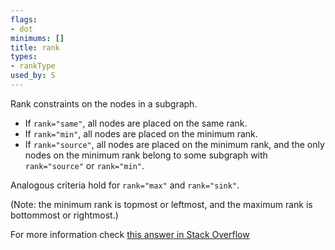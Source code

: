 ```yaml
---
flags:
- dot
minimums: []
title: rank
types:
- rankType
used_by: S
---
```

Rank constraints on the nodes in a subgraph.

* If `rank="same"`, all nodes are placed on the same rank.
* If `rank="min"`, all nodes are placed on the minimum rank.
* If `rank="source"`, all nodes are placed on the minimum rank, and
  the only nodes on the minimum rank belong to some subgraph with
  `rank="source"` or `rank="min"`.

Analogous criteria hold for `rank="max"` and `rank="sink"`.

(Note: the minimum rank is topmost or leftmost, and the maximum rank is
bottommost or rightmost.)

For more information check [this answer in Stack Overflow](https://stackoverflow.com/a/6155783/3416774)
